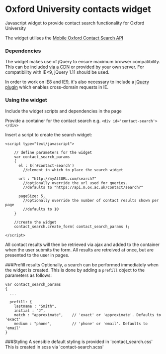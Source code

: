 # Oxford University contacts widget
Javascript widget to provide contact search functionality for Oxford University

The widget utilises the [Mobile Oxford Contact Search API](http://moxie-contacts.readthedocs.org/en/latest/)

### Dependencies
The widget makes use of jQuery to ensure maximum browser compatibility.
This can be included [via a CDN](https://ajax.googleapis.com/ajax/libs/jquery/1.11.2/jquery.min.js) or provided by your own server.
For compatibility with IE<9, jQuery 1.11 should be used.

In order to work on IE8 and IE9, it's also necessary to include a [jQuery plugin](https://github.com/MoonScript/jQuery-ajaxTransport-XDomainRequest) which enables cross-domain requests in IE.

### Using the widget
Include the widget scripts and dependencies in the page

Provide a container for the contact search e.g. `<div id='contact-search'></div>`

Insert a script to create the search widget:

    <script type="text/javascript">

        // define parameters for the widget
        var contact_search_params
        {
          el : $('#contact-search')
            //element in which to place the search widget

          url : "http://myAltURL.com/search?"
            //optionally override the url used for queries.
            //defaults to "https://api.m.ox.ac.uk/contact/search?"

          pageSize: 5,
            //optionally override the number of contact results shown per page
            //defaults to 10
        }

        //create the widget
        contact_search.create_form( contact_search_params );

    </script>

All contact results will then be retrieved via ajax and added to the container when the user submits the form.
All results are retreived at once, but are presented to the user in pages.

###Prefill results
Optionally, a search can be performed immediately when the widget is created. This is done by adding a `prefill` object to the parameters as follows:

    var contact_search_params
    {
      ...

      prefill: {
        lastname : "Smith",
        initial : "J",
        match : "approximate",    // 'exact' or 'approximate'. Defaults to 'exact'
        medium : "phone",         // 'phone' or 'email'. Defaults to 'email'
    }

###Styling
A sensible default styling is provided in 'contact_search.css'
This is created in scss via 'contact-search.scss'
